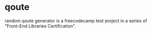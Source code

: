 # qoute
random qoute generator is a freecodecamp test project in a series of "Front-End Libraries Certification".

